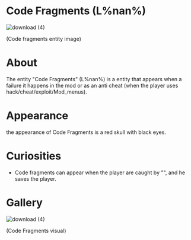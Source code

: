 # Code Fragments (L%nan%)
![download (4)](https://github.com/Redstel/Lunar-rooms-wiki/assets/168801295/d3aa86e3-d053-4b4d-a33f-4d98748d78aa) 

 (Code fragments entity image)

# About
The entity "Code Fragments" (L%nan%) is a entity
that appears when a failure it happens in the mod or as an anti cheat (when the player uses hack/cheat/exploit/Mod_menus).

# Appearance
the appearance of Code Fragments is a red skull
with black eyes.

# Curiosities
- Code fragments can appear when the player are caught
 by "", and he saves the player.

# Gallery
![download (4)](https://github.com/Redstel/Lunar-rooms-wiki/assets/168801295/a06ac8a7-122e-4cb4-8637-1cd6f1e806a9)

(Code Fragments visual)


